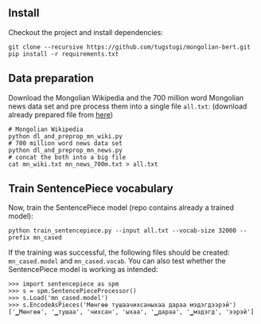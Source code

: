 ## Install

Checkout the project and install dependencies:
```
git clone --recursive https://github.com/tugstugi/mongolian-bert.git
pip install -r requirements.txt
```


## Data preparation

Download the Mongolian Wikipedia and the 700 million word Mongolian news data set and pre process them into a single file `all.txt`:
(download already prepared file from [here](https://www.dropbox.com/s/s1eweex28t6trqj/all.txt.gz?dl=1))
```
# Mongolian Wikipedia
python dl_and_preprop_mn_wiki.py
# 700 million word news data set
python dl_and_preprop_mn_news.py
# concat the both into a big file
cat mn_wiki.txt mn_news_700m.txt > all.txt
```

## Train SentencePiece vocabulary

Now, train the SentencePiece model (repo contains already a trained model):
```
python train_sentencepiece.py --input all.txt --vocab-size 32000 --prefix mn_cased
```
If the training was successful, the following files should be created: `mn_cased.model` and `mn_cased.vocab`.
You can also test whether the SentencePiece model is working as intended:
```
>>> import sentencepiece as spm
>>> s = spm.SentencePieceProcessor()
>>> s.Load('mn_cased.model')
>>> s.EncodeAsPieces('Мөнгөө тушаачихсаныхаа дараа мэдэгдээрэй')
['▁Мөнгөө', '▁тушаа', 'чихсан', 'ыхаа', '▁дараа', '▁мэдэгд', 'ээрэй']
```
